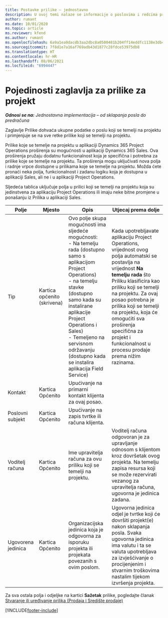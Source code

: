 ```yaml
---
title: Postavke prilike – jednostavno
description: U ovoj temi nalaze se informacije o poslovima i redcima prilike koji se temelje na projektu.
author: rumant
ms.date: 10/01/2020
ms.topic: article
ms.reviewer: kfend
ms.author: rumant
ms.openlocfilehash: 6a9a1ea9dacdb3aa2dbc8a0500481b204ff14eddfc1138e3db43ff568d7cd48b
ms.sourcegitcommit: 7f8d1e7a16af769adb43d1877c28fdce53975db8
ms.translationtype: HT
ms.contentlocale: hr-HR
ms.lasthandoff: 08/06/2021
ms.locfileid: "6994447"
---
```

# <a name="header-details-for-project-opportunities"></a>Pojedinosti zaglavlja za prilike za projekt

_**Odnosi se na:** Jednostavna implementacija – od sklapanja posla do predračuna_

Zaglavlje Prilike dohvaća ukupne podatke o poslu koji se temelji na projektu i primjenjuje se na sve retke prilike koji se temelji na projektu.

Prilike koje se temelje na projektu u aplikaciji Dynamics 365 Project Operations proširenja su mogućnosti u aplikaciji Dynamics 365 Sales. Ova proširenja pružaju dodatnu funkcionalnost koja je specifična i potrebna za prilike koje se temelje na projektu. Ta proširenja mogu uključivati nova polja i radnje vrpce dostupne u prilikama koje se temelje na projektu. Možda ćete pronaći neka polja, funkcionalnost i zadanu logiku koja je dostupna u aplikaciji Sales, ali ne i u aplikaciji Project Operations.

Sljedeća tablica uključuje polja u prilici koji se temelji na projektu koja su jedinstvena za aplikaciju Project Operations ili imaju neke bitne promjene u ponašanju iz Prilika u aplikaciji Sales.

| **Polje** | **Mjesto** | **Opis** | **Utjecaj prema dolje** |
| --- | --- | --- | --- |
| Tip | Kartica općenito (skrivena) | Ovo polje skupa mogućnosti ima sljedeće mogućnosti:</br>- Na temelju rada (dostupno samo s aplikacijom Project Operations)</br>- na temelju stavke (dostupno samo kada su instalirane aplikacije Project Operations i Sales)</br>- Temeljeno na servisnom održavanju (dostupno kada se instalira aplikacija Field Service) | Kada upotrebljavate aplikaciju Project Operations, vrijednost ovog polja automatski se postavlja na vrijednost **Na temelju rada** što Priliku klasificira kao priliku koji se temelji na projektu. Za ovaj posao potrebna je prilika koji se temelji na projektu, koja će omogućiti sva proširenja specifična za projekt i funkcionalnost u procesu prodaje prema nižim razinama. |
| Kontakt | Kartica Općenito | Upućivanje na primarni kontakt klijenta za ovaj posao. | |
| Poslovni subjekt | Kartica Općenito | Upućivanje na zapis tvrtke ili računa klijenta. | |
| Voditelj računa | Kartica Općenito | Ime upravitelja računa za ovu priliku koji se temelji na projektu. | Voditelj računa odgovoran je za upravljanje odnosom s klijentom kroz dovršetak ovog projekta. Na temelju zapisa resursa koji se može rezervirati vezanog za upravitelja računa, ugovorna je jedinica zadana. |
| Ugovorena jedinica | Kartica Općenito | Organizacijska jedinica koja je odgovorna za isporuku projekta ili projekata povezanih s ovim poslom. | Ugovorna jedinica odjel je tvrtke koji će dovršiti projekt(e) nakon sklapanja posla. Svaka ugovorna jedinica ima valutu i ta se valuta upotrebljava za izvješćivanje o procijenjenim i stvarnim troškovima nastalim tijekom izvršenja projekta. |

Za sva ostala polja i odjeljke na kartici **Sažetak** prilike, pogledajte članak [Stvaranje ili uređivanje prilika (Prodaja i Središte prodaje)](/dynamics365/sales-enterprise/create-edit-opportunity-sales)


[!INCLUDE[footer-include](../../includes/footer-banner.md)]
